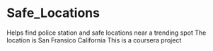 # Safe_Locations
Helps find police station and safe locations near a trending spot
	The location is San Fransico California
	This is a coursera project
